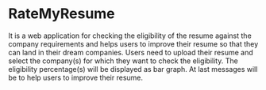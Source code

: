 # RateMyResume
It is a web application for checking the eligibility of the resume against                  the company requirements and helps users to improve their resume so that they can land in their dream companies. Users need to upload their resume and select the company(s) for which they want to check the eligibility. The eligibility percentage(s) will be displayed as bar graph. At last messages will be to help users to improve their resume. 
